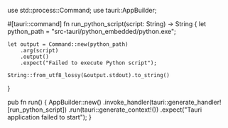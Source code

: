 use std::process::Command;
use tauri::AppBuilder;

#[tauri::command]
fn run_python_script(script: String) -> String {
    let python_path = "src-tauri/python_embedded/python.exe";

    let output = Command::new(python_path)
        .arg(script)
        .output()
        .expect("Failed to execute Python script");

    String::from_utf8_lossy(&output.stdout).to_string()
}

pub fn run() {
    AppBuilder::new()
        .invoke_handler(tauri::generate_handler![run_python_script])
        .run(tauri::generate_context!())
        .expect("Tauri application failed to start");
}




